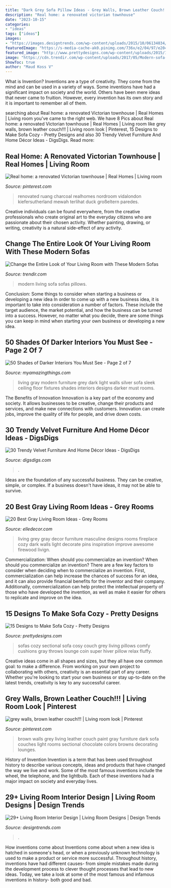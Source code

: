 ```yaml
---
title: "Dark Grey Sofa Pillow Ideas - Grey Walls, Brown Leather Couch!!!"
description: "Real home: a renovated victorian townhouse"
date: "2023-10-15"
categories:
- "ideas"
tags: ["ideas"]
images:
- "https://images.designtrends.com/wp-content/uploads/2015/10/06134034/Great-Living-Room-Interior-Design.jpg"
featuredImage: "https://s-media-cache-ak0.pinimg.com/736x/e2/04/97/e20497b3853606b86a207308cd5eed0c.jpg"
featured_image: "http://www.prettydesigns.com/wp-content/uploads/2015/10/Sectional-Sofas.jpg"
image: "https://cdn.trendir.com/wp-content/uploads/2017/05/Modern-sofa-with-throw-pillow-pillows.jpg"
ShowToc: true
author: "Maud Koss V"
---
```



What is Invention?
Inventions are a type of creativity. They come from the mind and can be used in a variety of ways. Some inventions have had a significant impact on society and the world. Others have been mere ideas that never came to fruition. However, every invention has its own story and it is important to remember all of them.

	

		
searching about Real home: a renovated Victorian townhouse | Real Homes | Living room you've came to the right web. We have 8 Pics about Real home: a renovated Victorian townhouse | Real Homes | Living room like grey walls, brown leather couch!!! | Living room look | Pinterest, 15 Designs to Make Sofa Cozy - Pretty Designs and also 30 Trendy Velvet Furniture And Home Décor Ideas - DigsDigs. Read more:
		
    
## Real Home: A Renovated Victorian Townhouse | Real Homes | Living Room

<img loading=lazy src="https://i.pinimg.com/736x/73/63/66/736366733c1c5db47cd0aafbb496e749.jpg" onerror="this.onerror=null;this.src='https://tse2.mm.bing.net/th?id=OIP.E4sULvVyHHV-UA-iD8O4TwHaLF&amp;pid=15.1';" alt="Real home: a renovated Victorian townhouse | Real Homes | Living room">

_Source: pinterest.com_

>renovated ruang charcoal realhomes nordroom vidalondon kiefersutherland mewah terlihat duck großeltern paredes. 

	

Creative individuals can be found everywhere, from the creative professionals who create original art to the everyday citizens who are passionate about their chosen activity. Whether painting, drawing, or writing, creativity is a natural side-effect of any activity.

    
## Change The Entire Look Of Your Living Room With These Modern Sofas

<img loading=lazy src="https://cdn.trendir.com/wp-content/uploads/2017/05/Modern-sofa-with-throw-pillow-pillows.jpg" onerror="this.onerror=null;this.src='https://tse1.mm.bing.net/th?id=OIP.6P1qs_U10kWu-rNdvPq7hAHaFj&amp;pid=15.1';" alt="Change the Entire Look of Your Living Room with These Modern Sofas">

_Source: trendir.com_

>modern living sofa sofas pillows. 

	

Conclusion: Some things to consider when starting a business or developing a new idea
In order to come up with a new business idea, it is important to take into consideration a number of factors. These include the target audience, the market potential, and how the business can be turned into a success. However, no matter what you decide, there are some things you can keep in mind when starting your own business or developing a new idea.

    
## 50 Shades Of Darker Interiors You Must See - Page 2 Of 7

<img loading=lazy src="http://myamazingthings.com/wp-content/uploads/2017/01/dark-grey-living-room-furniture-74-stylish-mod.jpg" onerror="this.onerror=null;this.src='https://tse1.mm.bing.net/th?id=OIP.vgxtJEpIUbti4MLnO0BnqgHaE7&amp;pid=15.1';" alt="50 Shades of Darker Interiors You Must See - Page 2 of 7">

_Source: myamazingthings.com_

>living gray modern furniture grey dark light walls silver sofa sleek ceiling floor fixtures shades interiors designs darker must rooms. 

	

The Benefits of Innovation
Innovation is a key part of the economy and society. It allows businesses to be creative, change their products and services, and make new connections with customers. Innovation can create jobs, improve the quality of life for people, and drive down costs.

    
## 30 Trendy Velvet Furniture And Home Décor Ideas - DigsDigs

<img loading=lazy src="https://www.digsdigs.com/photos/2017/07/12-a-moody-space-with-a-green-velvet-sofa-and-pillows-and-a-navy-velvet-chair-and-brass-lamps.jpg" onerror="this.onerror=null;this.src='https://tse1.mm.bing.net/th?id=OIP.uezEP3LViWh2p2FrX5BtewHaLM&amp;pid=15.1';" alt="30 Trendy Velvet Furniture And Home Décor Ideas - DigsDigs">

_Source: digsdigs.com_

>. 

	

Ideas are the foundation of any successful business. They can be creative, simple, or complex. If a business doesn't have ideas, it may not be able to survive.

    
## 20 Best Gray Living Room Ideas - Grey Rooms

<img loading=lazy src="https://hips.hearstapps.com/hmg-prod.s3.amazonaws.com/images/gray-living-rooms-new-jersey-1489600986.jpg?crop=1xw:1xh;center,top&amp;resize=480:*" onerror="this.onerror=null;this.src='https://tse4.mm.bing.net/th?id=OIP.kZuoxHjvJgnQrc1jQXMjCwHaLH&amp;pid=15.1';" alt="20 Best Gray Living Room Ideas - Grey Rooms">

_Source: elledecor.com_

>living grey gray decor furniture masculine designs rooms fireplace cozy dark walls light decorate pins inspiration improve awesome firewood livign. 

	

Commercialization: When should you commercialize an invention?
When should you commercialize an invention? 
There are a few key factors to consider when deciding when to commercialize an invention. First, commercialization can help increase the chances of success for an idea, and it can also provide financial benefits for the inventor and their company. Additionally, commercialization can help protect the intellectual property of those who have developed the invention, as well as make it easier for others to replicate and improve on the idea.

    
## 15 Designs To Make Sofa Cozy - Pretty Designs

<img loading=lazy src="http://www.prettydesigns.com/wp-content/uploads/2015/10/Sectional-Sofas.jpg" onerror="this.onerror=null;this.src='https://tse4.mm.bing.net/th?id=OIP.PGtWYxtCBNjIVehwAUdvdwHaLJ&amp;pid=15.1';" alt="15 Designs to Make Sofa Cozy - Pretty Designs">

_Source: prettydesigns.com_

>sofas cozy sectional sofa cosy couch grey living pillows comfy cushions gray throws lounge coin super hiver pillow relax fluffy. 

	

Creative ideas come in all shapes and sizes, but they all have one common goal: to make a difference. From working on your own project to collaborating with others, creativity is an essential part of any career. Whether you're looking to start your own business or stay up-to-date on the latest trends, creativity is key to any successful career.

    
## Grey Walls, Brown Leather Couch!!! | Living Room Look | Pinterest

<img loading=lazy src="https://s-media-cache-ak0.pinimg.com/736x/e2/04/97/e20497b3853606b86a207308cd5eed0c.jpg" onerror="this.onerror=null;this.src='https://tse1.mm.bing.net/th?id=OIP.jc5taEC0lWz9WG1cONiNZQHaHa&amp;pid=15.1';" alt="grey walls, brown leather couch!!! | Living room look | Pinterest">

_Source: pinterest.com_

>brown walls grey living leather couch paint gray furniture dark sofa couches light rooms sectional chocolate colors browns decorating lounges. 

	

History of Invention
Invention is a term that has been used throughout history to describe various concepts, ideas and products that have changed the way we live and work. Some of the most famous inventions include the wheel, the telephone, and the lightbulb. Each of these inventions had a major impact on society and everyday lives.

    
## 29+ Living Room Interior Design | Living Room Designs | Design Trends

<img loading=lazy src="https://images.designtrends.com/wp-content/uploads/2015/10/06134034/Great-Living-Room-Interior-Design.jpg" onerror="this.onerror=null;this.src='https://tse3.mm.bing.net/th?id=OIP.hALbGUuNwU5NsJLKvpSwIAHaLH&amp;pid=15.1';" alt="29+ Living Room Interior Design | Living Room Designs | Design Trends">

_Source: designtrends.com_

>. 

	

How inventions come about
Inventions come about when a new idea is hatched in someone's head, or when a previously unknown technology is used to make a product or service more successful. Throughout history, inventions have had different causes- from simple mistakes made during the development process to clever thought processes that lead to new ideas. Today, we take a look at some of the most famous and infamous inventions in history- both good and bad.


